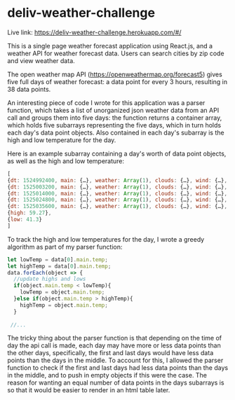 # deliv-weather-challenge

Live link: https://deliv-weather-challenge.herokuapp.com/#/

This is a single page weather forecast application using React.js, and a weather API for weather forecast data.  Users can search cities by zip code and view weather data.

The open weather map API (https://openweathermap.org/forecast5) gives five full days of weather forecast: a data point for every 3 hours, resulting in 38 data points.

An interesting piece of code I wrote for this application was a parser function, which takes a list of unorganized json weather data from an API call and groups them into five days: the function returns a container array, which holds five subarrays representing the five days, which in turn holds each day's data point objects.  Also contained in each day's subarray is the high and low temperature for the day.

Here is an example subarray containing a day's worth of data point objects, as well as the high and low temperature:
```javascript
[
{dt: 1524992400, main: {…}, weather: Array(1), clouds: {…}, wind: {…}, …},
{dt: 1525003200, main: {…}, weather: Array(1), clouds: {…}, wind: {…}, …},
{dt: 1525014000, main: {…}, weather: Array(1), clouds: {…}, wind: {…}, …},
{dt: 1525024800, main: {…}, weather: Array(1), clouds: {…}, wind: {…}, …},
{dt: 1525035600, main: {…}, weather: Array(1), clouds: {…}, wind: {…}, …},
{high: 59.27},
{low: 41.3}
]
```

To track the high and low temperatures for the day, I wrote a greedy algorithm as part of my parser function:

```javascript
let lowTemp = data[0].main.temp;
let highTemp = data[0].main.temp;
data.forEach(object => {
  //update highs and lows
  if(object.main.temp < lowTemp){
    lowTemp = object.main.temp;
  }else if(object.main.temp > highTemp){
    highTemp = object.main.temp;
  }
  
 //...
 ```


The tricky thing about the parser function is that depending on the 
time of day the api call is made, each day may have more or less data points than the other days, specifically, the
first and last days would have less data points than the days in the middle. To account for this, I allowed the 
parser function to check if the first and last days had less data points than the days in the middle, and to push in empty objects if this were the case.  The reason for wanting an equal number of data points in the days subarrays is so that it would be 
easier to render in an html table later.  

